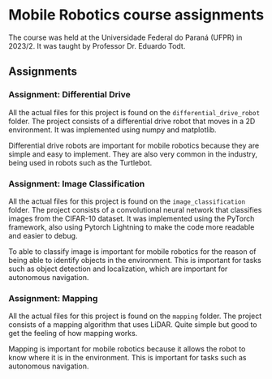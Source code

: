 # Mobile Robotics course assignments

The course was held at the Universidade Federal do Paraná (UFPR) in 2023/2. It was taught by Professor Dr. Eduardo Todt.

## Assignments

### Assignment: Differential Drive

All the actual files for this project is found on the `differential_drive_robot` folder. The project consists of a differential drive robot that moves in a 2D environment. It was implemented using numpy and matplotlib.

Differential drive robots are important for mobile robotics because they are simple and easy to implement. They are also very common in the industry, being used in robots such as the Turtlebot.

### Assignment: Image Classification

All the actual files for this project is found on the `image_classification` folder. The project consists of a convolutional neural network that classifies images from the CIFAR-10 dataset. It was implemented using the PyTorch framework, also using Pytorch Lightning to make the code more readable and easier to debug.

To able to classify image is important for mobile robotics for the reason of being able to identify objects in the environment. This is important for tasks such as object detection and localization, which are important for autonomous navigation.

### Assignment: Mapping

All the actual files for this project is found on the `mapping` folder. The project consists of a mapping algorithm that uses LiDAR. Quite simple but good to get the feeling of how mapping works.

Mapping is important for mobile robotics because it allows the robot to know where it is in the environment. This is important for tasks such as autonomous navigation.
